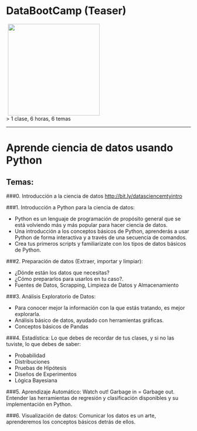 # DataBootCamp (Teaser)

<img style="display: block; margin: 0 5px;" src="https://reelclub.files.wordpress.com/2014/05/fmj8.jpg" height="250px">
> 1 clase, 6 horas, 6 temas

---

# Aprende ciencia de datos usando Python

## Temas:

###0. Introducción a la ciencia de datos
http://bit.ly/datasciencemtyintro

###1. Introducción a Python para la ciencia de datos:

- Python es un lenguaje de programación de propósito general que se está volviendo más y más popular para hacer ciencia de datos.
- Una introducción a los conceptos básicos de Python, aprenderás a usar Python de forma interactiva y a través de una secuencia de comandos. 
- Crea tus primeros scripts y familiarizate con los tipos de datos básicos de Python.

###2. Preparación de datos (Extraer, importar y limpiar):
- ¿Dónde están los datos que necesitas?
- ¿Cómo prepararlos para usarlos en tu caso?.
- Fuentes de Datos, Scrapping, Limpieza de Datos y Almacenamiento

###3. Análisis Exploratorio de Datos:
- Para conocer mejor la información con la que estás tratando, es mejor explorarla. 
- Análisis básico de datos, ayudado con herramientas gráficas.
- Conceptos básicos de Pandas

###4. Estadística:
Lo que debes de recordar de tus clases, y si no las tuviste, lo que debes de saber:
- Probabilidad
- Distribuciones
- Pruebas de Hipótesis
- Diseños de Experimentos
- Lógica Bayesiana

###5. Aprendizaje Automático:
Watch out! Garbage in = Garbage out.
Entender las herramientas de regresión y clasificación disponibles y su implementación en Python.

###6. Visualización de datos:
Comunicar los datos es un arte, aprenderemos los conceptos básicos detrás de ellos. 
